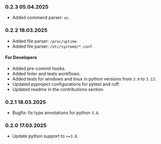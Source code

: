 ### 0.2.3 05.04.2025

- Added command parser: `ac`.

### 0.2.2 18.03.2025

- Added file parser: `/proc/uptime`.
- Added file parser: `/etc/systemd/*.conf`.

#### For Developers

- Added pre-commit hooks.
- Added linter and tests workflows.
- Added tests for windows and linux in python versions from `3.9` to `3.13`.
- Updated pyproject configurations for pytest and ruff.
- Updated readme in the contributions section.

### 0.2.1 18.03.2025

- Bugfix: fix type annotations for python `3.8`.

### 0.2.0 17.03.2025

- Update python support to `>=3.8`.
